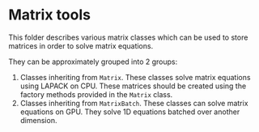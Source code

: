 # Matrix tools

This folder describes various matrix classes which can be used to store matrices in order to solve matrix equations.

They can be approximately grouped into 2 groups:

1. Classes inheriting from `Matrix`. These classes solve matrix equations using LAPACK on CPU. These matrices should be created using the factory methods provided in the `Matrix` class.
2. Classes inheriting from `MatrixBatch`. These classes can solve matrix equations on GPU. They solve 1D equations batched over another dimension.
